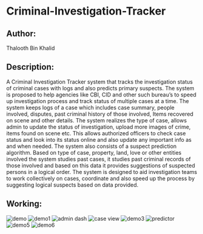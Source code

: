 # Criminal-Investigation-Tracker
## Author:
Thalooth Bin Khalid

## Description:
 A Criminal Investigation Tracker system that tracks the investigation status of criminal cases with logs and also predicts primary suspects. The system is proposed to help agencies like CBI, CID and other such bureau’s to speed up investigation process and track status of multiple cases at a time. The system keeps logs of a case which includes case summary, people involved, disputes, past criminal history of those involved, Items recovered on scene and other details. The system realizes the type of case, allows admin to update the status of investigation, upload more images of crime, items found on scene etc. This allows authorized officers to check case status and look into its status online and also update any important info as and when needed. The system also consists of a suspect prediction algorithm. Based on type of case, property, land, love or other entities involved the system studies past cases, it studies past criminal records of those involved and based on this data it provides suggestions of suspected persons in a logical order. The system is designed to aid investigation teams to work collectively on cases, coordinate and also speed up the process by suggesting logical suspects based on data provided.

## Working:
![demo](https://user-images.githubusercontent.com/42442732/123614923-6a5e8880-d822-11eb-999c-240e367f7aa9.PNG)
![demo1](https://user-images.githubusercontent.com/42442732/123614940-6fbbd300-d822-11eb-808b-8ae32ccbb8a4.PNG)
![admin dash](https://user-images.githubusercontent.com/42442732/123615000-819d7600-d822-11eb-8e91-2984f60ac51f.JPG)
![case view](https://user-images.githubusercontent.com/42442732/123615011-85c99380-d822-11eb-9914-c446c28bc5fe.JPG)
![demo3](https://user-images.githubusercontent.com/42442732/123615058-8feb9200-d822-11eb-8af6-01946190e92b.PNG)
![predictor](https://user-images.githubusercontent.com/42442732/123615134-a42f8f00-d822-11eb-9c0c-c2df0ddae252.JPG)
![demo5](https://user-images.githubusercontent.com/42442732/123615190-af82ba80-d822-11eb-887d-1e945d69ebae.PNG)
![demo6](https://user-images.githubusercontent.com/42442732/123615196-b27dab00-d822-11eb-8efb-e9b7673f006c.PNG)
